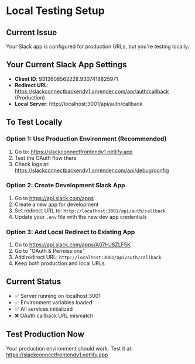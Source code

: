 # Local Testing Setup

## Current Issue
Your Slack app is configured for production URLs, but you're testing locally.

## Your Current Slack App Settings
- **Client ID**: 9312608562228.9307418825971
- **Redirect URL**: https://slackconnectbackendv1.onrender.com/api/auth/callback (Production)
- **Local Server**: http://localhost:3001/api/auth/callback

## To Test Locally

### Option 1: Use Production Environment (Recommended)
1. Go to: https://slackconnectfrontendv1.netlify.app
2. Test the OAuth flow there
3. Check logs at: https://slackconnectbackendv1.onrender.com/api/debug/config

### Option 2: Create Development Slack App
1. Go to https://api.slack.com/apps
2. Create a new app for development
3. Set redirect URL to: `http://localhost:3001/api/auth/callback`
4. Update your `.env` file with the new dev app credentials

### Option 3: Add Local Redirect to Existing App
1. Go to https://api.slack.com/apps/A07HJ8ZLF5K
2. Go to "OAuth & Permissions"
3. Add redirect URL: `http://localhost:3001/api/auth/callback`
4. Keep both production and local URLs

## Current Status
- ✅ Server running on localhost:3001
- ✅ Environment variables loaded
- ✅ All services initialized
- ❌ OAuth callback URL mismatch

## Test Production Now
Your production environment should work. Test it at:
https://slackconnectfrontendv1.netlify.app
